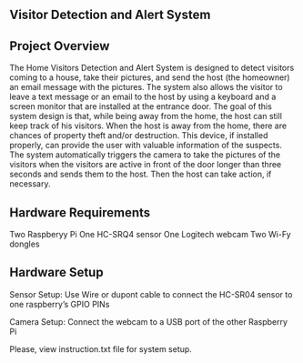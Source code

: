 
Visitor Detection and Alert System
----------------------------------

Project Overview
----------------------------------
The Home Visitors Detection and Alert System is designed to detect visitors coming to a house, take their pictures, and send the host (the homeowner) an email message with the pictures. The system also allows the visitor to leave a text message or an email to the host by using a keyboard and a screen monitor that are installed at the entrance door. The goal of this system design is that, while being away from the home, the host can still keep track of his visitors.  When the host is away from the home, there are chances of property theft and/or destruction. This device, if installed properly, can provide the user with valuable information of the suspects. The system automatically triggers the camera to take the pictures of the visitors when the visitors are active in front of the door longer than three seconds and sends them to the host. Then the host can take action, if necessary.

Hardware Requirements
----------------------------------
Two Raspberyy Pi
One HC-SRQ4 sensor
One Logitech webcam
Two Wi-Fy dongles

Hardware Setup
----------------------------------
Sensor Setup:
Use Wire or dupont cable to connect the HC-SR04 sensor to one raspberry’s GPIO PINs

Camera Setup:
Connect the webcam to a USB port of the other Raspberry Pi

Please, view instruction.txt file for system setup.
 

